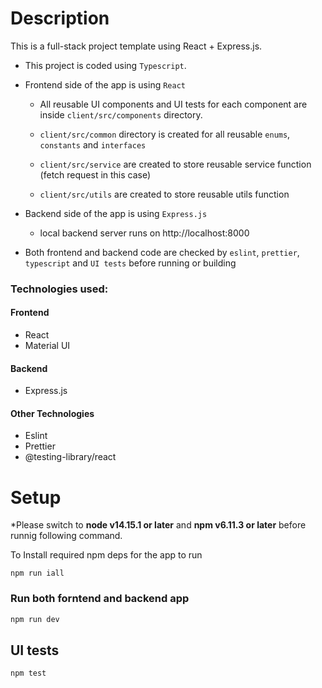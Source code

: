 # Description

This is a full-stack project template using React + Express.js.

- This project is coded using `Typescript`.
- Frontend side of the app is using `React`

  - All reusable UI components and UI tests for each component are inside `client/src/components` directory.

  - `client/src/common` directory is created for all reusable `enums`, `constants` and `interfaces`
  - `client/src/service` are created to store reusable service function (fetch request in this case)
  - `client/src/utils` are created to store reusable utils function

* Backend side of the app is using `Express.js`

  - local backend server runs on http://localhost:8000

* Both frontend and backend code are checked by `eslint`, `prettier`, `typescript` and `UI tests` before running or building

### Technologies used:

#### Frontend

- React
- Material UI

#### Backend

- Express.js

#### Other Technologies

- Eslint
- Prettier
- @testing-library/react

# Setup

\*Please switch to **node v14.15.1 or later** and **npm v6.11.3 or later** before runnig following command.

To Install required npm deps for the app to run

```
npm run iall
```

### Run both forntend and backend app

```bash
npm run dev
```

## UI tests

```bash
npm test
```

